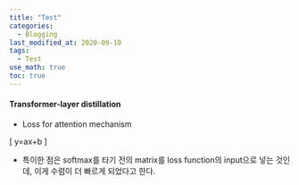 ```yaml
---
title: "Test"
categories: 
  - Blogging
last_modified_at: 2020-09-10
tags:
  - Test
use_math: true
toc: true
---
```

#### Transformer-layer distillation

* Loss for attention mechanism

\[
y=ax+b
\]

* 특이한 점은 softmax를 타기 전의 matrix를 loss function의 input으로 넣는 것인데, 이게 수렴이 더 빠르게 되었다고 한다.
